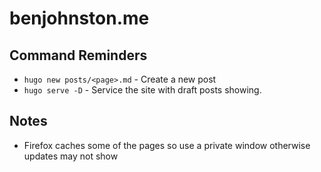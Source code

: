 # benjohnston.me

## Command Reminders

- `hugo new posts/<page>.md` - Create a new post
- `hugo serve -D` - Service the site with draft posts showing.

## Notes

- Firefox caches some of the pages so use a private window otherwise updates may not show

